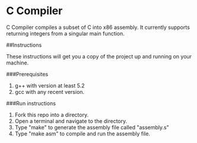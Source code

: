 # C Compiler
C Compiler compiles a subset of C into x86 assembly. It currently supports returning integers from a singular main function. 

##Instructions

These instructions will get you a copy of the project up and running on your machine.

###Prerequisites

1. g++ with version at least 5.2
2. gcc with any recent version.

###Run instructions

1. Fork this repo into a directory.
2. Open a terminal and navigate to the directory.
3. Type "make" to generate the assembly file called "assembly.s"
4. Type "make asm" to compile and run the assembly file.
